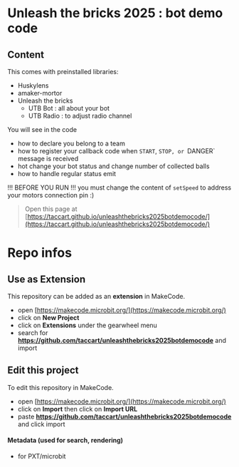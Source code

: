 # Unleash the bricks 2025 : bot demo code
## Content
This comes with preinstalled libraries:
* Huskylens
* amaker-mortor
* Unleash the bricks 
  * UTB Bot : all about your bot
  * UTB Radio : to adjust radio channel

You will see in the code 
* how to declare you belong to a team
* how to register your callback code when  `START`, `STOP, or `DANGER` message is received
* hot change your bot status and change number of collected balls
* how to handle regular status emit

!!! BEFORE YOU RUN !!! you must change the content of `setSpeed` to address your motors connection pin :)


> Open this page at [https://taccart.github.io/unleashthebricks2025botdemocode/](https://taccart.github.io/unleashthebricks2025botdemocode/)

# Repo infos
## Use as Extension

This repository can be added as an **extension** in MakeCode.

* open [https://makecode.microbit.org/](https://makecode.microbit.org/)
* click on **New Project**
* click on **Extensions** under the gearwheel menu
* search for **https://github.com/taccart/unleashthebricks2025botdemocode** and import

## Edit this project

To edit this repository in MakeCode.

* open [https://makecode.microbit.org/](https://makecode.microbit.org/)
* click on **Import** then click on **Import URL**
* paste **https://github.com/taccart/unleashthebricks2025botdemocode** and click import

#### Metadata (used for search, rendering)

* for PXT/microbit
<script src="https://makecode.com/gh-pages-embed.js"></script><script>makeCodeRender("{{ site.makecode.home_url }}", "{{ site.github.owner_name }}/{{ site.github.repository_name }}");</script>
